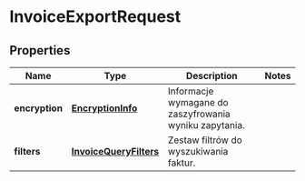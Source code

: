 
# InvoiceExportRequest

## Properties
| Name | Type | Description | Notes |
| ------------ | ------------- | ------------- | ------------- |
| **encryption** | [**EncryptionInfo**](EncryptionInfo.md) | Informacje wymagane do zaszyfrowania wyniku zapytania. |  |
| **filters** | [**InvoiceQueryFilters**](InvoiceQueryFilters.md) | Zestaw filtrów do wyszukiwania faktur. |  |



